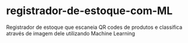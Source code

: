 # registrador-de-estoque-com-ML

Registrador de estoque que escaneia QR codes de produtos e classifica através de imagem dele utilizando Machine Learning
